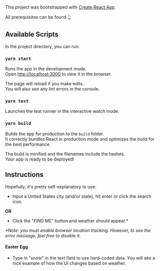 This project was bootstrapped with [Create React App](https://github.com/facebook/create-react-app).

All prerequisites can be found 👆

## Available Scripts

In the project directory, you can run:

### `yarn start`

Runs the app in the development mode.<br />
Open [http://localhost:3000](http://localhost:3000) to view it in the browser.

The page will reload if you make edits.<br />
You will also see any lint errors in the console.

### `yarn test`

Launches the test runner in the interactive watch mode.<br />

### `yarn build`

Builds the app for production to the `build` folder.<br />
It correctly bundles React in production mode and optimizes the build for the best performance.

The build is minified and the filenames include the hashes.<br />
Your app is ready to be deployed!

## Instructions

Hopefully, it's pretty self-explanatory to use:

- Input a United States city (and/or state), hit enter or click the search icon.

**OR**

- Click the "FIND ME" button and weather should appear.*

_*Note: you must enable browser location tracking. However, to see the error message, feel free
  to disable it._ 

#### Easter Egg

- Type in "snow" in the text field to use hard-coded data. You will see a nice example of how
 the UI changes based on weather.
